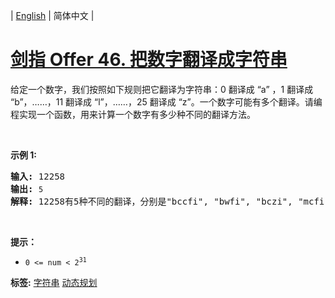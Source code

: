 | [English](README_EN.md) | 简体中文 |

# [剑指 Offer 46. 把数字翻译成字符串](https://leetcode-cn.com/problems/ba-shu-zi-fan-yi-cheng-zi-fu-chuan-lcof)
<p>给定一个数字，我们按照如下规则把它翻译为字符串：0 翻译成 &ldquo;a&rdquo; ，1 翻译成 &ldquo;b&rdquo;，&hellip;&hellip;，11 翻译成 &ldquo;l&rdquo;，&hellip;&hellip;，25 翻译成 &ldquo;z&rdquo;。一个数字可能有多个翻译。请编程实现一个函数，用来计算一个数字有多少种不同的翻译方法。</p>

<p>&nbsp;</p>

<p><strong>示例 1:</strong></p>

<pre><strong>输入:</strong> 12258
<strong>输出:</strong> <code>5
</code><strong>解释:</strong> 12258有5种不同的翻译，分别是&quot;bccfi&quot;, &quot;bwfi&quot;, &quot;bczi&quot;, &quot;mcfi&quot;和&quot;mzi&quot;</pre>

<p>&nbsp;</p>

<p><strong>提示：</strong></p>

<ul>
	<li><code>0 &lt;= num &lt; 2<sup>31</sup></code></li>
</ul>

**标签:**  [字符串](https://leetcode-cn.com/tag/string) [动态规划](https://leetcode-cn.com/tag/dynamic-programming) 